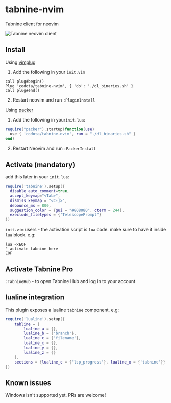 # tabnine-nvim

Tabnine client for neovim

![Tabnine neovim client](https://github.com/codota/tabnine-nvim/blob/master/expamples/javascript.gif)

## Install

Using [vimplug](https://github.com/junegunn/vim-plug)
1. Add the following in your `init.vim`
```vim
call plug#begin()
Plug 'codota/tabnine-nvim', { 'do': './dl_binaries.sh' }
call plug#end()
```
2. Restart neovim and run `:PluginInstall`

Using [packer](https://github.com/wbthomason/packer.nvim)
1. Add the following in your`init.lua`:
```lua
require("packer").startup(function(use)
  use { 'codota/tabnine-nvim', run = "./dl_binaries.sh" }
end)
```
2. Restart Neovim and run `:PackerInstall`

## Activate (mandatory)
add this later in your `init.lua`:

```lua
require('tabnine').setup({
  disable_auto_comment=true, 
  accept_keymap="<Tab>",
  dismiss_keymap = "<C-]>",
  debounce_ms = 800,
  suggestion_color = {gui = "#808080", cterm = 244},
  execlude_filetypes = {"TelescopePrompt"}
})
```

`init.vim` users - the activation script is `lua` code. make sure to have it inside `lua` block. e.g:
```vim
lua <<EOF
" activate tabnine here
EOF
```

## Activate Tabnine Pro

`:TabnineHub` - to open Tabnine Hub and log in to your account

## lualine integration

This plugin exposes a lualine `tabnine` component. e.g:

```lua
require('lualine').setup({
    tabline = {
        lualine_a = {},
        lualine_b = {'branch'},
        lualine_c = {'filename'},
        lualine_x = {},
        lualine_y = {},
        lualine_z = {}
    },
    sections = {lualine_c = {'lsp_progress'}, lualine_x = {'tabnine'}}
})
```

## Known issues

Windows isn't supported yet. PRs are welcome!

